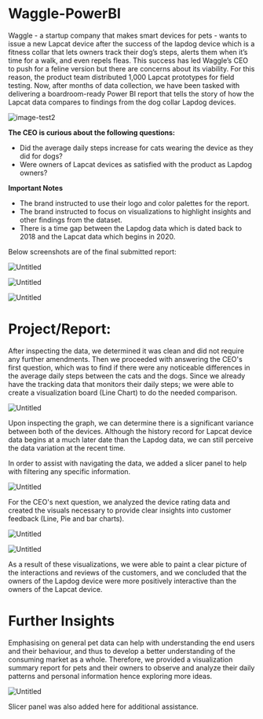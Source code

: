 # Waggle-PowerBI
Waggle - a startup company that makes smart devices for pets - wants to issue a new Lapcat device after the success of the lapdog device which is a fitness collar that lets owners track their dog’s steps, alerts them when it’s time for a walk, and even repels fleas. This success has led Waggle’s CEO to push for a feline version but there are concerns about its viability.
For this reason, the product team distributed 1,000 Lapcat prototypes for field testing. Now, after months of data collection, we have been tasked with delivering a boardroom-ready Power BI report that tells the story of how the Lapcat data compares to findings from the dog collar Lapdog devices. 

![image-test2](https://github.com/munahaj/Data-Model-for-Waggle/assets/169274166/071acae2-0221-45b2-b4a0-b88693ceb2b1)

**The CEO is curious about the following questions:**
* Did the average daily steps increase for cats wearing the device as they did for dogs?
* Were owners of Lapcat devices as satisfied with the product as Lapdog owners?

**Important Notes**
* The brand instructed to use their logo and color palettes for the report.
* The brand instructed to focus on visualizations to highlight insights and other findings from the dataset.
* There is a time gap between the Lapdog data which is dated back to 2018 and the Lapcat data which begins in 2020.

Below screenshots are of the final submitted report:

![Untitled](https://github.com/munahaj/Data-Model-for-Waggle/assets/169274166/f8af67af-b4c8-4181-8641-41c75704b67e)

![Untitled](https://github.com/munahaj/Data-Model-for-Waggle/assets/169274166/41e1c1ac-9f6e-4463-bcd6-0caea43c0f1c)

![Untitled](https://github.com/munahaj/Data-Model-for-Waggle/assets/169274166/514794d4-da95-4c2b-abdc-e0836ee1e216)

# Project/Report:
After inspecting the data, we determined it was clean and did not require any further amendments. Then we proceeded with answering the CEO's first question, which was to find if there were any noticeable differences in the average daily steps between the cats and the dogs. Since we already have the tracking data that monitors their daily steps; we were able to create a visualization board (Line Chart) to do the needed comparison. 

![Untitled](https://github.com/munahaj/Data-Model-for-Waggle/assets/169274166/ce8daa33-5ccc-49b2-8675-3862d7aaec88)

Upon inspecting the graph, we can determine there is a significant variance between both of the devices. Although the history record for Lapcat device data begins at a much later date than the Lapdog data, we can still perceive the data variation at the recent time. 

In order to assist with navigating the data, we added a slicer panel to help with filtering any specific information.

![Untitled](https://github.com/munahaj/Data-Model-for-Waggle/assets/169274166/ff445308-f222-4a5d-b71a-c77d4d7d6901)

For the CEO's next question, we analyzed the device rating data and created the visuals necessary to provide clear insights into customer feedback (Line, Pie and bar charts).

![Untitled](https://github.com/munahaj/Data-Model-for-Waggle/assets/169274166/d5b4fb49-2de2-4b34-947c-ccd96da2d8e1)

![Untitled](https://github.com/munahaj/Data-Model-for-Waggle/assets/169274166/a89085d3-9cea-4f37-b67e-dd4ee33e672c)

As a result of these visualizations, we were able to paint a clear picture of the interactions and reviews of the customers, and we concluded that the owners of the Lapdog device were more positively interactive than the owners of the Lapcat device.

# Further Insights 
Emphasising on general pet data can help with understanding the end users and their behaviour, and thus to develop a better understanding of the consuming market as a whole. Therefore, we provided a visualization summary report for pets and their owners to observe and analyze their daily patterns and personal information hence exploring more ideas.

![Untitled](https://github.com/munahaj/Data-Model-for-Waggle/assets/169274166/83e9bed7-bff8-430c-b377-930f98a566e7)

Slicer panel was also added here for additional assistance.



